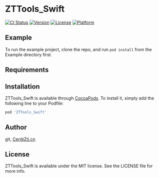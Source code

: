 # ZTTools_Swift

[![CI Status](https://img.shields.io/travis/git/ZTTools_Swift.svg?style=flat)](https://travis-ci.org/git/ZTTools_Swift)
[![Version](https://img.shields.io/cocoapods/v/ZTTools_Swift.svg?style=flat)](https://cocoapods.org/pods/ZTTools_Swift)
[![License](https://img.shields.io/cocoapods/l/ZTTools_Swift.svg?style=flat)](https://cocoapods.org/pods/ZTTools_Swift)
[![Platform](https://img.shields.io/cocoapods/p/ZTTools_Swift.svg?style=flat)](https://cocoapods.org/pods/ZTTools_Swift)

## Example

To run the example project, clone the repo, and run `pod install` from the Example directory first.

## Requirements

## Installation

ZTTools_Swift is available through [CocoaPods](https://cocoapods.org). To install
it, simply add the following line to your Podfile:

```ruby
pod 'ZTTools_Swift'
```

## Author

git, Cer@Ztj.cn

## License

ZTTools_Swift is available under the MIT license. See the LICENSE file for more info.
